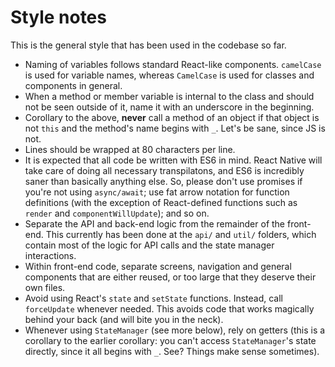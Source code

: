 # Style notes

This is the general style that has been used in the codebase so far.

* Naming of variables follows standard React-like components. `camelCase` is
used for variable names, whereas `CamelCase` is used for classes and components
in general.
* When a method or member variable is internal to the class and
should not be seen outside of it, name it with an underscore in the beginning.
* Corollary to the above, **never** call a method of an object if that object
is not `this` and the method's name begins with `_`. Let's be sane, since JS is
not.
* Lines should be wrapped at 80 characters per line.
* It is expected that all code be written with ES6 in mind. React Native will
take care of doing all necessary transpilatons, and ES6 is incredibly saner
than basically anything else. So, please don't use promises if you're not using
`async/await`; use fat arrow notation for function definitions (with the
exception of React-defined functions such as `render` and
`componentWillUpdate`); and so on.
* Separate the API and back-end logic from the remainder of the front-end. This
currently has been done at the `api/` and `util/` folders, which contain most
of the logic for API calls and the state manager interactions.
* Within front-end code, separate screens, navigation and general components
that are either reused, or too large that they deserve their own files.
* Avoid using React's `state` and `setState` functions. Instead, call
`forceUpdate` whenever needed. This avoids code that works magically behind
your back (and will bite you in the neck).
* Whenever using `StateManager` (see more below), rely on getters (this is a
corollary to the earlier corollary: you can't access `StateManager`'s state
directly, since it all begins with `_`. See? Things make sense sometimes).
